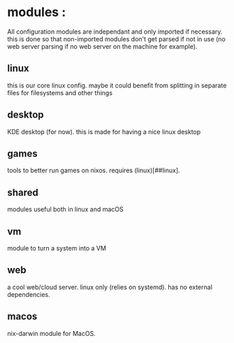 # modules :

All configuration modules are independant and only imported if necessary.
this is done so that non-imported modules don't get parsed if not in use (no web server parsing if no web server on the machine for example).

## linux
this is our core linux config. maybe it could benefit from splitting in separate files for filesystems and other things

## desktop
KDE desktop (for now). this is made for having a nice linux desktop

## games
tools to better run games on nixos. requires (linux)[##linux].

## shared
modules useful both in linux and macOS

## vm
module to turn a system into a VM

## web
a cool web/cloud server. linux only (relies on systemd). has no external dependencies.

## macos
nix-darwin module for MacOS.